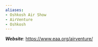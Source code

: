 ```yaml
---
aliases:
- Oshkosh Air Show
- AirVenture
- Oshkosh
---
```

***Website***: https://www.eaa.org/airventure/